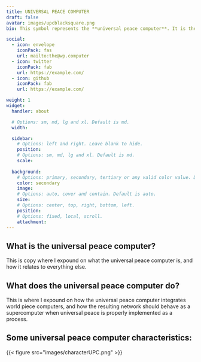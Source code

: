 ```yaml
---
title: UNIVERSAL PEACE COMPUTER
draft: false
avatar: images/upcblacksquare.png
bio: This symbol represents the **universal peace computer**. It is the peace symbol with a capital 'U' for universal overlayed, and a capital 'C' for computer off the right. This symbol is trademarked, but not registered. 

social:
  - icon: envelope
    iconPack: fas
    url: mailto:the@wp.computer
  - icon: twitter
    iconPack: fab
    url: https://example.com/
  - icon: github
    iconPack: fab
    url: https://example.com/

weight: 1
widget:
  handler: about

  # Options: sm, md, lg and xl. Default is md.
  width:

  sidebar:
    # Options: left and right. Leave blank to hide.
    position:
    # Options: sm, md, lg and xl. Default is md.
    scale:
  
  background:
    # Options: primary, secondary, tertiary or any valid color value. Default is primary.
    color: secondary
    image:
    # Options: auto, cover and contain. Default is auto.
    size:
    # Options: center, top, right, bottom, left.
    position:
    # Options: fixed, local, scroll.
    attachment: 
---
```


## What is the universal peace computer?

This is copy where I expound on what the universal peace computer is, and how it relates to everything else.

## What does the universal peace computer do? 

This is where I expound on how the universal peace computer integrates world piece computers, and how the resulting network should behave as a supercomputer when universal peace is properly implemented as a process.

## Some universal peace computer characteristics:

{{< figure src="images/characterUPC.png" >}}
